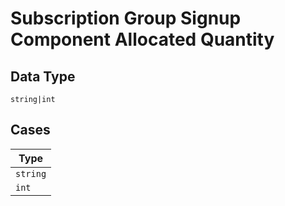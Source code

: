 
# Subscription Group Signup Component Allocated Quantity

## Data Type

`string|int`

## Cases

| Type |
|  --- |
| `string` |
| `int` |

